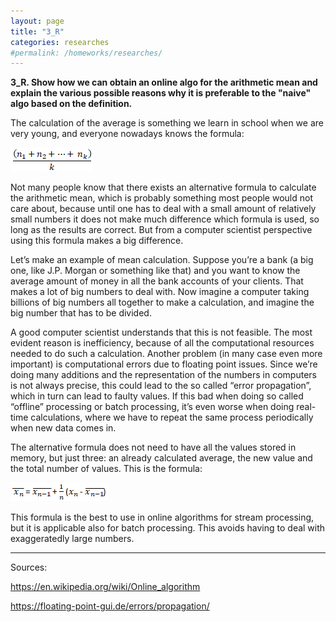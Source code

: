 ```yaml
---
layout: page
title: "3_R"
categories: researches
#permalink: /homeworks/researches/
---
```

<b>3_R. Show how we can obtain an online algo for the arithmetic mean and explain the various possible reasons why it is preferable to the "naive" algo based on the definition.</b>

The calculation of the average is something we learn in school when we are very young, and everyone nowadays knows the formula:

![avg_naive](/images/3_A-arithmetic-mean-naive-formula.png)

Not many people know that there exists an alternative formula to calculate the arithmetic mean, which is probably something most people would not care about, because until one has to deal with a small amount of relatively small numbers it does not make much difference which formula is used, so long as the results are correct. But from a computer scientist perspective using this formula makes a big difference.

Let’s make an example of mean calculation. Suppose you’re a bank (a big one, like J.P. Morgan or something like that) and you want to know the average amount of money in all the bank accounts of your clients. That makes a lot of big numbers to deal with. Now imagine a computer taking billions of big numbers all together to make a calculation, and imagine the big number that has to be divided.

A good computer scientist understands that this is not feasible. The most evident reason is inefficiency, because of all the computational resources needed to do such a calculation. Another problem (in many case even more important) is computational errors due to floating point issues. Since we’re doing many additions and the representation of the numbers in computers is not always precise, this could lead to the so called “error propagation”, which in turn can lead to faulty values. If this bad when doing so called “offline” processing or batch processing, it’s even worse when doing real-time calculations, where we have to repeat the same process periodically when new data comes in.

The alternative formula does not need to have all the values stored in memory, but just three:  an already calculated average, the new value and the total number of values. This is the formula:

![avg_Knuth](/images/3_A-arithmetic-mean-Knuth-formula.png)

This formula is the best to use in online algorithms for stream processing, but it is applicable also for batch processing. This avoids having to deal with exaggeratedly large numbers.

-----------------------------------------------------------------------------------------------------------

Sources:

https://en.wikipedia.org/wiki/Online_algorithm

https://floating-point-gui.de/errors/propagation/
